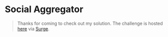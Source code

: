 # Social Aggregator

> Thanks for coming to check out my solution. The challenge is hosted [here](http://social-agg.surge.sh/) via [Surge](http://surge.sh/).